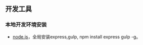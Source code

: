 ## 开发工具
### 本地开发环境安装
- [node.js](https://nodejs.org/en/)，全局安装express,gulp, npm install express gulp -g。 
